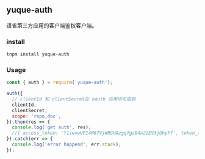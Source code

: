 ## yuque-auth

语雀第三方应用的客户端鉴权客户端。

### install

```bash
tnpm install yuque-auth
```

### Usage

```js
const { auth } = require('yuque-auth');

auth({
  // clientId 和 clientSevret在 oauth 应用中可查到
  clientId,
  clientSecret,
  scope: 'repo,doc',
}).then(res => {
  console.log('get auth', res);
  //{ access_token: 'Y1iwvwUPI4M67VjWRGHAzgq7gzB4a21EV3jOhyFf', token_type: 'bearer', scope: 'repo,doc' }
}).catch(err => {
  console.log('error happend', err.stack);
});
```
